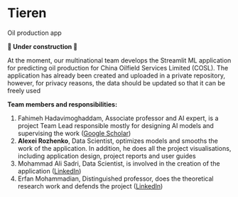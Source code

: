 # Tieren
Oil production app

**👷 Under construction 👷**

At the moment, our multinational team develops the Streamlit ML application for predicting oil production for China Oilfield Services Limited (COSL). The application has already been created and uploaded in a private repository, however, for privacy reasons, the data should be updated so that it can be freely used

**Team members and responsibilities:**
1. Fahimeh Hadavimoghaddam, Associate professor and AI expert, is a project Team Lead responsible mostly for designing AI models and supervising the work ([Google Scholar](https://scholar.google.com/citations?user=kZSXOkcAAAAJ&hl=en))
2. **Alexei Rozhenko**, Data Scientist, optimizes models and smooths the work of the application. In addition, he does all the project visualisations, including application design, project reports and user guides 
3. Mohammad Ali Sadri, Data Scientist, is involved in the creation of the application ([LinkedIn](https://ir.linkedin.com/in/mohammad-ali-sadri-77586b80))
4. Erfan Mohammadian, Distinguished professor, does the theoretical research work and defends the project ([LinkedIn](https://cn.linkedin.com/in/erfan-mohammadian-1b587267))
